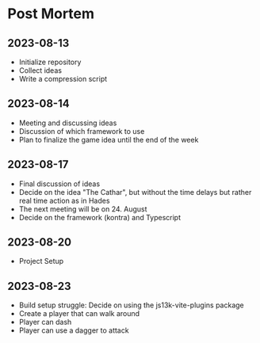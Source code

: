 # Post Mortem

## 2023-08-13

* Initialize repository
* Collect ideas
* Write a compression script

## 2023-08-14

* Meeting and discussing ideas
* Discussion of which framework to use
* Plan to finalize the game idea until the end of the week

## 2023-08-17

* Final discussion of ideas
* Decide on the idea "The Cathar", but without the time delays but rather real time action as in Hades
* The next meeting will be on 24. August
* Decide on the framework (kontra) and Typescript

## 2023-08-20

* Project Setup

## 2023-08-23
* Build setup struggle: Decide on using the js13k-vite-plugins package
* Create a player that can walk around
* Player can dash
* Player can use a dagger to attack